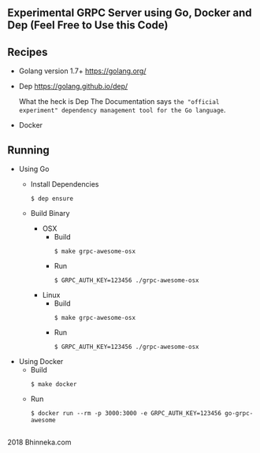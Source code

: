 ## Experimental GRPC Server using Go, Docker and Dep (Feel Free to Use this Code)

## Recipes
   - Golang version 1.7+ https://golang.org/
   - Dep https://golang.github.io/dep/

      What the heck is Dep
      The Documentation says `the "official experiment" dependency management tool for the Go language`.

   - Docker

## Running
  - Using Go
    - Install Dependencies
      ```shell
      $ dep ensure
      ```

    - Build Binary
      - OSX
        - Build
          ```shell
          $ make grpc-awesome-osx
          ```
        - Run
          ```shell
          $ GRPC_AUTH_KEY=123456 ./grpc-awesome-osx
          ```
      - Linux
        - Build
          ```shell
          $ make grpc-awesome-osx
          ```
        - Run
          ```shell
          $ GRPC_AUTH_KEY=123456 ./grpc-awesome-osx
          ```
  - Using Docker
    - Build
      ```shell
      $ make docker
      ```
    - Run
      ```shell
      $ docker run --rm -p 3000:3000 -e GRPC_AUTH_KEY=123456 go-grpc-awesome
      ```

##

2018 Bhinneka.com
